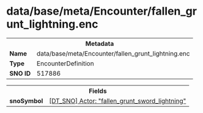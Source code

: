 <h1>data/base/meta/Encounter/fallen_grunt_lightning.enc</h1><table><tr><th colspan="100%">Metadata</th></tr><tr><td><b>Name</b></td><td>data/base/meta/Encounter/fallen_grunt_lightning.enc</td></tr><tr><td><b>Type</b></td><td>EncounterDefinition</td></tr><tr><td><b>SNO ID</b></td><td>517886</td></tr></table>

<table><tr><th colspan="100%">Fields</th></tr><tr><td><b>snoSymbol</b></td><td><a href="..\Actor\fallen_grunt_sword_lightning.acr">[DT_SNO] Actor: "fallen_grunt_sword_lightning"</a></td></tr></table>

